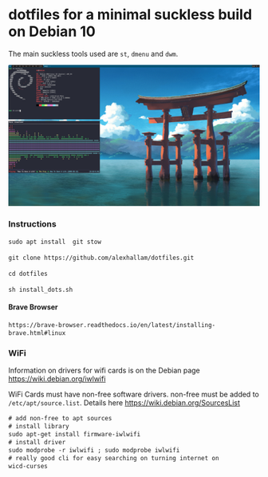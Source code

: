 # dotfiles for a minimal suckless build on Debian 10

The main suckless tools used are `st`, `dmenu` and `dwm`. 

![screenshots](screenshots/pic.png)

### Instructions

```
sudo apt install  git stow

git clone https://github.com/alexhallam/dotfiles.git

cd dotfiles

sh install_dots.sh
```

#### Brave Browser
```
https://brave-browser.readthedocs.io/en/latest/installing-brave.html#linux
```
### WiFi

Information on drivers for wifi cards is on the Debian page https://wiki.debian.org/iwlwifi

WiFi Cards must have non-free software drivers. non-free must be added to `/etc/apt/source.list`. Details here https://wiki.debian.org/SourcesList

```
# add non-free to apt sources
# install library
sudo apt-get install firmware-iwlwifi
# install driver
sudo modprobe -r iwlwifi ; sudo modprobe iwlwifi
# really good cli for easy searching on turning internet on
wicd-curses
```

